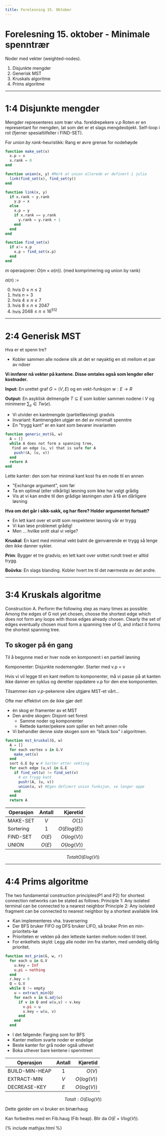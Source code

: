 ```yaml
---
title: Forelesning 15. Oktober
---
```


# Forelesning 15. oktober - Minimale spenntrær
Noder med vekter (weighted-nodes).


1.  Disjunkte mengder
2.  Generisk MST
3.  Kruskals algoritme
4.  Prims algoritme

---

# 1:4 Disjunkte mengder
Mengder representeres som trær vha. foreldrepekere _v.p_
Roten er en representant for mengden, lat som det er et slags mengdeobjekt. Self-loop i rot (fjerner spesialtilfeller i FIND-SET).

For _union by rank_-heuristikk: Rang er øvre grense for nodehøyde

```julia
function make_set(x)
  x.p = x
  x.rank = 0
end

function union(x, y) #Merk at union allerede er definert i julia
  link(find_set(x), find_set(y))
end

function link(x, y)
  if x.rank > y.rank
    y.p = x
  else
    x.p = y
    if x.rank == y.rank
      y.rank = y.rank + 1
    end
  end
end

function find_set(x)
  if x!= x.p
    x.p = find_set(x.p)
  end
end
```

$m$ operasjoner: $O(m \times \alpha(n))$. (med komprimering og union by rank)

$\alpha(n)$ :=

0.  hvis $0 \leqslant n \leqslant 2$
1.  hvis $n = 3$
2.  hvis $4 \leqslant n \leqslant 7$
3.  hvis $8 \leqslant n \leqslant 2047$
4.  hvis $2048 \leqslant n \leqslant 16^{512}$

---

# 2:4 Generisk MST
Hva er et spenn tre?

-   Kobler sammen alle nodene slik at det er nøyaktig en sti mellom et par av ndoer


__Vi innfører nå vekter på kantene. Disse omtales også som lengder eller kostnader.__


__Input:__ En urettet graf $G = (V, E)$ og en vekt-funksjon $w: E \rightarrow R$

__Output:__ En asyklisk delmengde $T ⊆ E$ som kobler sammen nodene i $V$ og minimerer $\sum_e∈T w(e)$.

- Vi utvider en kantmengde (partiellløsning) gradvis
- Invariant: Kantmengden utgjør en del av minimalt spenntre
- En "trygg kant" er en kant som bevarer invarianten

```julia
function generic_mst(G, w)
  A = []
  while A does not form a spanning tree,
   find an edge (u, v) that is safe for A
    push!(A, (u, v))
  end
  return A
end
```

Lette kanter: den som har minimal kant kost fra en node til en annen

- "Exchange argument", som før
- Ta en optimal (eller vilkårlig) løsning som ikke har valgt grådig
- Vis at vi kan endre til den grådige løsningen uten å få en dårligere løsning

__Hva om det går i sikk-sakk, og har flere? Holder argumentet fortsatt?__

- En lett kant over et snitt som respekterer løsning vår er trygg
- Vi kan løse problemet grådig!
- Men ... hvilke snitt skal vi velge?

__Kruskal__: En kant med minimal vekt balnt de gjenværende er trygg så lenge den ikke danner sykler.

__Prim__: Bygger et tre gradvis; en lett kant over snittet rundt treet er alltid trygg.

__Boûvka:__ En slags blanding. Kobler hvert tre til det nærmeste av det andre.

---

# 3:4 Kruskals algoritme
Construction A. Perform the following step as many times as possible: Among the edges of G not yet chosen, choose the shortest edge which does not form any loops with those edges already chosen. Clearly the set of edges eventually chosen must form a spanning tree of G, and infact it forms the shortest spanning tree.

## To skoger på én gang

Til å begynne med er hver node en komponent i en partiell løsning

Komponenter: Disjunkte nodemengder. Starter med v.p = v

Hvis vi vil legge til en kant mellom to komponenter, må vi passe på at kanten ikke danner en syklus og deretter oppdatere v.p for den ene komponenten.


Tilsammen _kan v.p_-pekerene våre utgjøre MST-et vårt...

Ofte mer effektivt om de ikke gjør det!

- èn skog er framenter av et MST
- Den andre skogen: Disjont-set forest
  - Samme noder og komponenter
  - Rettede kanter/pekere som spiller en helt annen rolle
- Vi behandler denne siste skogen som en "black box" i algoritmen.

```julia
function mst_kruskal(G, w)
  A = []
  for each vertex v in G.V
    make_set(v)
  end
  sort G.E by w # Sorter etter vekting
  for each edge (u,v) in G.E
    if find_set(u) != find_set(v)
      # en trygg kant
      push!(A, (u, v))
      union(u, v) #Egen definert union funksjon, se lenger oppe
    end
  end
  return A
```

| Operasjon     | Antall    | Kjøretid    |
| ------------- |:---------:| -----------:|
| MAKE-SET      | $V$         | $O(1)$        |
| Sortering     | $1$         | $O(E log(E))$ |
| FIND-SET      | $O(E)$      | $O(log(V))$   |
| UNION         | $O(E)$      | $O(log(V))$   |

$$Totalt O(E log(V))$$

---

# 4:4 Prims algoritme
The two fundamental construction principles(P1 and P2) for shortest connection networks can be stated as follows:
Principle 1: Any isolated terminal can be connected to a nearest neighbor
Principle 2: Any isolated fragment can be connected to nearest neighbor by a shortest available link

- Kan implementeres vha. traversering
- Der BFS bruker FIFO og DFS bruker LIFO, så bruker Prim en min-prioritets-kø
- Prioriteten er vekten på den letteste kanten mellom noden til treet.
- For enkelhets skyld: Legg alle noder inn fra starten, med uendelig dårlig prioritet.

```julia
function mst_prim(G, w, r)
  for each u in G.V
    u.key = Inf
    u.pi = nothing
  end
  r.key = 0
  Q = G.V
  while Q != empty
    u = extract_min(Q)
    for each v in G.adj(u)
      if v in Q and w(u,v) < v.key
        v.pi = u
        v.key = w(u, v)
      end
    end
  end
```

- I det følgende: Farging som for BFS
- Kanter mellom svarte noder er endelige
- Beste kanter for grå noder også uthevet
- Boka uthever bare kentene i spenntreet

| Operasjon      | Antall  | Kjøretid    |
| -------------- |:-------:| -----------:|
| BUILD-MIN-HEAP | $1$     | $O(V)$      |
| EXTRACT-MIN    | $V$     | $O(log(V))$ |
| DECREASE-KEY   | $E$     | $O(log(V))$ |

$$Totalt: O(E log(V))$$

Dette gjelder om vi bruker en binærhaug

Kan forbedres med en Fib.haug (Fib heap). Blir da $O(E + V log(V))$.

{% include mathjax.html %}
